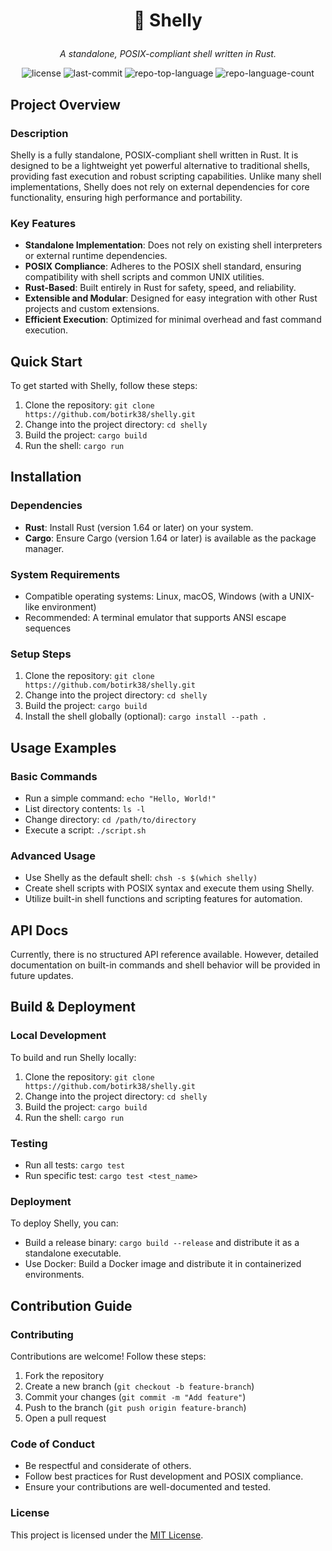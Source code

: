 # <p align="center">🚀 Shelly</p>

<p align="center">
    <em>A standalone, POSIX-compliant shell written in Rust.</em>
</p>

<p align="center">
    <img src="https://img.shields.io/github/license/botirk38/shelly?style=default&logo=opensourceinitiative&logoColor=white&color=0080ff" alt="license">
    <img src="https://img.shields.io/github/last-commit/botirk38/shelly?style=default&logo=git&logoColor=white&color=0080ff" alt="last-commit">
    <img src="https://img.shields.io/github/languages/top/botirk38/shelly?style=default&color=0080ff" alt="repo-top-language">
    <img src="https://img.shields.io/github/languages/count/botirk38/shelly?style=default&color=0080ff" alt="repo-language-count">
</p>

## Project Overview
### Description
Shelly is a fully standalone, POSIX-compliant shell written in Rust. It is designed to be a lightweight yet powerful alternative to traditional shells, providing fast execution and robust scripting capabilities. Unlike many shell implementations, Shelly does not rely on external dependencies for core functionality, ensuring high performance and portability.

### Key Features
* **Standalone Implementation**: Does not rely on existing shell interpreters or external runtime dependencies.
* **POSIX Compliance**: Adheres to the POSIX shell standard, ensuring compatibility with shell scripts and common UNIX utilities.
* **Rust-Based**: Built entirely in Rust for safety, speed, and reliability.
* **Extensible and Modular**: Designed for easy integration with other Rust projects and custom extensions.
* **Efficient Execution**: Optimized for minimal overhead and fast command execution.

## Quick Start
To get started with Shelly, follow these steps:
1. Clone the repository: `git clone https://github.com/botirk38/shelly.git`
2. Change into the project directory: `cd shelly`
3. Build the project: `cargo build`
4. Run the shell: `cargo run`

## Installation
### Dependencies
* **Rust**: Install Rust (version 1.64 or later) on your system.
* **Cargo**: Ensure Cargo (version 1.64 or later) is available as the package manager.

### System Requirements
* Compatible operating systems: Linux, macOS, Windows (with a UNIX-like environment)
* Recommended: A terminal emulator that supports ANSI escape sequences

### Setup Steps
1. Clone the repository: `git clone https://github.com/botirk38/shelly.git`
2. Change into the project directory: `cd shelly`
3. Build the project: `cargo build`
4. Install the shell globally (optional): `cargo install --path .`

## Usage Examples
### Basic Commands
* Run a simple command: `echo "Hello, World!"`
* List directory contents: `ls -l`
* Change directory: `cd /path/to/directory`
* Execute a script: `./script.sh`

### Advanced Usage
* Use Shelly as the default shell: `chsh -s $(which shelly)`
* Create shell scripts with POSIX syntax and execute them using Shelly.
* Utilize built-in shell functions and scripting features for automation.

## API Docs
Currently, there is no structured API reference available. However, detailed documentation on built-in commands and shell behavior will be provided in future updates.

## Build & Deployment
### Local Development
To build and run Shelly locally:
1. Clone the repository: `git clone https://github.com/botirk38/shelly.git`
2. Change into the project directory: `cd shelly`
3. Build the project: `cargo build`
4. Run the shell: `cargo run`

### Testing
* Run all tests: `cargo test`
* Run specific test: `cargo test <test_name>`

### Deployment
To deploy Shelly, you can:
* Build a release binary: `cargo build --release` and distribute it as a standalone executable.
* Use Docker: Build a Docker image and distribute it in containerized environments.

## Contribution Guide
### Contributing
Contributions are welcome! Follow these steps:
1. Fork the repository
2. Create a new branch (`git checkout -b feature-branch`)
3. Commit your changes (`git commit -m "Add feature"`)
4. Push to the branch (`git push origin feature-branch`)
5. Open a pull request

### Code of Conduct
* Be respectful and considerate of others.
* Follow best practices for Rust development and POSIX compliance.
* Ensure your contributions are well-documented and tested.

### License
This project is licensed under the [MIT License](https://github.com/botirk38/shelly/blob/main/LICENSE).

